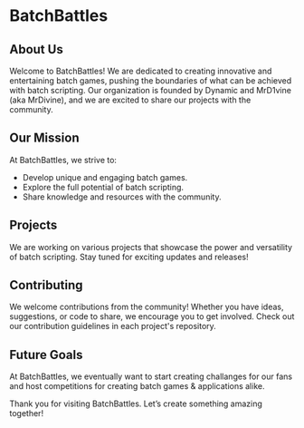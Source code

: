 # BatchBattles

## About Us
Welcome to BatchBattles! We are dedicated to creating innovative and entertaining batch games, pushing the boundaries of what can be achieved with batch scripting. Our organization is founded by Dynamic and MrD1vine (aka MrDivine), and we are excited to share our projects with the community.

## Our Mission
At BatchBattles, we strive to:
- Develop unique and engaging batch games.
- Explore the full potential of batch scripting.
- Share knowledge and resources with the community.

## Projects
We are working on various projects that showcase the power and versatility of batch scripting. Stay tuned for exciting updates and releases!

## Contributing
We welcome contributions from the community! Whether you have ideas, suggestions, or code to share, we encourage you to get involved. Check out our contribution guidelines in each project's repository.

## Future Goals
At BatchBattles, we eventually want to start creating challanges for our fans and host competitions for creating batch games & applications alike. 

Thank you for visiting BatchBattles. Let’s create something amazing together!
